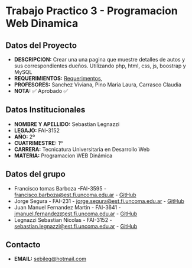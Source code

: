 # Trabajo Practico 3 - Programacion Web Dinamica
## Datos del Proyecto
- **DESCRIPCION:** Crear una una pagina que muestre detalles de autos y sus correspondientes dueños. Utilizando php, html, css, js, boostrap y MySQL
- **REQUERIMIENTOS:** [Requerimentos](https://drive.google.com/file/d/1uWCGKKI8eDf1pWLSTmPL4Ko-SAgnsPsW/view?usp=sharing),
- **PROFESORES:** Sanchez Viviana, Pino Maria Laura, Carrasco Claudia
- **NOTA:** :white_check_mark: Aprobado :white_check_mark:
## Datos Institucionales
- **NOMBRE Y APELLIDO:** Sebastian Legnazzi
- **LEGAJO:** FAI-3152
- **AÑO:** 2º
- **CUATRIMESTRE:** 1º
- **CARRERA:** Tecnicatura Universitaria en Desarrollo Web
- **MATERIA:** Programacion WEB Dinámica
## Datos del grupo
- Francisco tomas Barboza -FAI-3595 - francisco.barboza@est.fi.uncoma.edu.ar - [GitHub](https://github.com/FranciscoBarboza)
- Jorge Segura - FAI-231 - jorge.segura@est.fi.uncoma.edu.ar - [GitHub](https://github.com/js-fai231)
- Juan Manuel Fernandez Martin - FAI-3641 - jmanuel.fernandez@est.fi.uncoma.edu.ar - [GitHub](https://github.com/JuanManuelFM)
- Legnazzi Sebastian Nicolas - FAI-3152 - sebastian.legnazzi@est.fi.uncoma.edu.ar - [GitHub](https://github.com/SebastianLegnazzi)
## Contacto
- **EMAIL:** sebileg@hotmail.com
